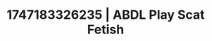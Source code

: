 ---
categories:
- Wet lips
- Glowing skin
- Gothic romance
- Moonlit passion
- Barefoot beauty
image: /assets/images/1747183326235.webp
layout: post
seo:
  description: Featured content with exclusive Scat Fetish, ABDL Play. HD images available.
  keywords: Scat Fetish, ABDL Play
  og_image: /assets/images/1747183326235.webp
  schema_type: VisualArtwork
tags:
- ABDL Play
- Scat Fetish
- '#1747183326235'
title: 1747183326235 | ABDL Play Scat Fetish
---